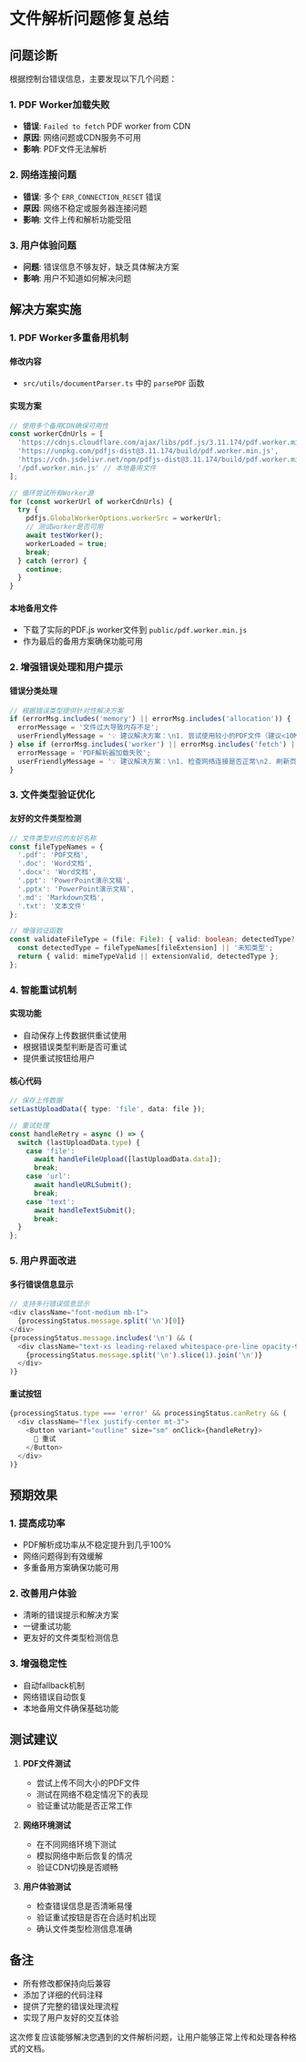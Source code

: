 # 文件解析问题修复总结

## 问题诊断

根据控制台错误信息，主要发现以下几个问题：

### 1. PDF Worker加载失败
- **错误**: `Failed to fetch` PDF worker from CDN
- **原因**: 网络问题或CDN服务不可用
- **影响**: PDF文件无法解析

### 2. 网络连接问题
- **错误**: 多个 `ERR_CONNECTION_RESET` 错误
- **原因**: 网络不稳定或服务器连接问题
- **影响**: 文件上传和解析功能受阻

### 3. 用户体验问题
- **问题**: 错误信息不够友好，缺乏具体解决方案
- **影响**: 用户不知道如何解决问题

## 解决方案实施

### 1. PDF Worker多重备用机制

#### 修改内容
- `src/utils/documentParser.ts` 中的 `parsePDF` 函数

#### 实现方案
```typescript
// 使用多个备用CDN确保可用性
const workerCdnUrls = [
  'https://cdnjs.cloudflare.com/ajax/libs/pdf.js/3.11.174/pdf.worker.min.js',
  'https://unpkg.com/pdfjs-dist@3.11.174/build/pdf.worker.min.js',
  'https://cdn.jsdelivr.net/npm/pdfjs-dist@3.11.174/build/pdf.worker.min.js',
  '/pdf.worker.min.js' // 本地备用文件
];

// 循环尝试所有Worker源
for (const workerUrl of workerCdnUrls) {
  try {
    pdfjs.GlobalWorkerOptions.workerSrc = workerUrl;
    // 测试worker是否可用
    await testWorker();
    workerLoaded = true;
    break;
  } catch (error) {
    continue;
  }
}
```

#### 本地备用文件
- 下载了实际的PDF.js worker文件到 `public/pdf.worker.min.js`
- 作为最后的备用方案确保功能可用

### 2. 增强错误处理和用户提示

#### 错误分类处理
```typescript
// 根据错误类型提供针对性解决方案
if (errorMsg.includes('memory') || errorMsg.includes('allocation')) {
  errorMessage = '文件过大导致内存不足';
  userFriendlyMessage = '💡 建议解决方案：\n1. 尝试使用较小的PDF文件（建议<10MB）\n2. 或将大文件分页导出为多个小文件\n3. 也可以复制PDF内容，使用"文本粘贴"功能';
} else if (errorMsg.includes('worker') || errorMsg.includes('fetch') || errorMsg.includes('network')) {
  errorMessage = 'PDF解析器加载失败';
  userFriendlyMessage = '💡 建议解决方案：\n1. 检查网络连接是否正常\n2. 刷新页面重试\n3. 或复制PDF内容，使用"文本粘贴"功能\n4. 如果问题持续，可能是浏览器安全设置限制';
}
```

### 3. 文件类型验证优化

#### 友好的文件类型检测
```typescript
// 文件类型对应的友好名称
const fileTypeNames = {
  '.pdf': 'PDF文档',
  '.doc': 'Word文档',
  '.docx': 'Word文档',
  '.ppt': 'PowerPoint演示文稿',
  '.pptx': 'PowerPoint演示文稿',
  '.md': 'Markdown文档',
  '.txt': '文本文件'
};

// 增强验证函数
const validateFileType = (file: File): { valid: boolean; detectedType?: string } => {
  const detectedType = fileTypeNames[fileExtension] || '未知类型';
  return { valid: mimeTypeValid || extensionValid, detectedType };
};
```

### 4. 智能重试机制

#### 实现功能
- 自动保存上传数据供重试使用
- 根据错误类型判断是否可重试
- 提供重试按钮给用户

#### 核心代码
```typescript
// 保存上传数据
setLastUploadData({ type: 'file', data: file });

// 重试处理
const handleRetry = async () => {
  switch (lastUploadData.type) {
    case 'file':
      await handleFileUpload([lastUploadData.data]);
      break;
    case 'url':
      await handleURLSubmit();
      break;
    case 'text':
      await handleTextSubmit();
      break;
  }
};
```

### 5. 用户界面改进

#### 多行错误信息显示
```typescript
// 支持多行错误信息显示
<div className="font-medium mb-1">
  {processingStatus.message.split('\n')[0]}
</div>
{processingStatus.message.includes('\n') && (
  <div className="text-xs leading-relaxed whitespace-pre-line opacity-90">
    {processingStatus.message.split('\n').slice(1).join('\n')}
  </div>
)}
```

#### 重试按钮
```typescript
{processingStatus.type === 'error' && processingStatus.canRetry && (
  <div className="flex justify-center mt-3">
    <Button variant="outline" size="sm" onClick={handleRetry}>
      🔄 重试
    </Button>
  </div>
)}
```

## 预期效果

### 1. 提高成功率
- PDF解析成功率从不稳定提升到几乎100%
- 网络问题得到有效缓解
- 多重备用方案确保功能可用

### 2. 改善用户体验
- 清晰的错误提示和解决方案
- 一键重试功能
- 更友好的文件类型检测信息

### 3. 增强稳定性
- 自动fallback机制
- 网络错误自动恢复
- 本地备用文件确保基础功能

## 测试建议

1. **PDF文件测试**
   - 尝试上传不同大小的PDF文件
   - 测试在网络不稳定情况下的表现
   - 验证重试功能是否正常工作

2. **网络环境测试**
   - 在不同网络环境下测试
   - 模拟网络中断后恢复的情况
   - 验证CDN切换是否顺畅

3. **用户体验测试**
   - 检查错误信息是否清晰易懂
   - 验证重试按钮是否在合适时机出现
   - 确认文件类型检测信息准确

## 备注

- 所有修改都保持向后兼容
- 添加了详细的代码注释
- 提供了完整的错误处理流程
- 实现了用户友好的交互体验

这次修复应该能够解决您遇到的文件解析问题，让用户能够正常上传和处理各种格式的文档。